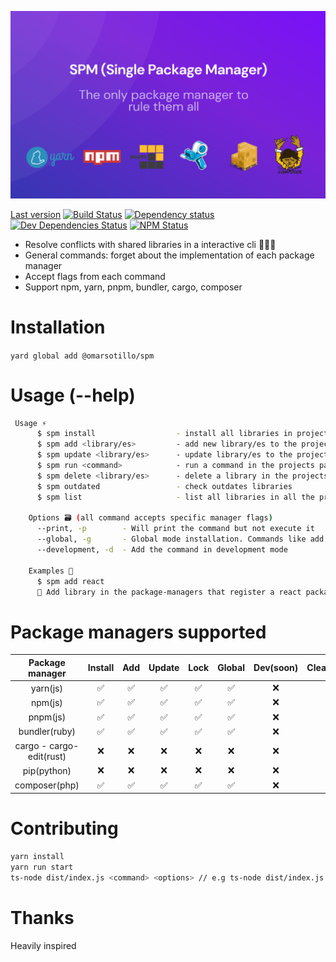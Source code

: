 ![SPM introduction](docs/images/spm.png)

[Last version](https://img.shields.io/github/tag/omarsotillo/spm.svg?style=flat-square)
[![Build Status](https://img.shields.io/travis/omarsotillo/spm/master.svg?style=flat-square)](https://travis-ci.org/omarsotillo/spm)
[![Dependency status](https://img.shields.io/david/omarsotillo/spm.svg?style=flat-square)](https://david-dm.org/omarsotillo/spm)
[![Dev Dependencies Status](https://img.shields.io/david/dev/omarsotillo/spm.svg?style=flat-square)](https://david-dm.org/omarsotillo/omar#info=devDependencies)
[![NPM Status](https://img.shields.io/npm/dm/@omarsotillo/spm.svg?style=flat-square)](https://www.npmjs.org/package/omarsotillo/spm)

<!-- [![Coverage Status](https://img.shields.io/coveralls/omarsotillo/spm.svg?style=flat-square)](https://coveralls.io/github/omarsotillo/spm) -->

- Resolve conflicts with shared libraries in a interactive cli 🤷🏻‍♂️
- General commands: forget about the implementation of each package manager
- Accept flags from each command
- Support npm, yarn, pnpm, bundler, cargo, composer

# Installation

`yard global add @omarsotillo/spm`

# Usage (--help)

```bash
 Usage ⚡️
      $ spm install                  - install all libraries in project package-managers
      $ spm add <library/es>         - add new library/es to the project-managers
      $ spm update <library/es>      - update library/es to the project-managers
      $ spm run <command>            - run a command in the projects package-manager
      $ spm delete <library/es>      - delete a library in the projects package-manager
      $ spm outdated                 - check outdates libraries
      $ spm list                     - list all libraries in all the projects

    Options 🗃 (all command accepts specific manager flags)
      --print, -p        - Will print the command but not execute it
      --global, -g       - Global mode installation. Commands like add will be converted to global
      --development, -d  - Add the command in development mode

    Examples 🎉
      $ spm add react
      📝 Add library in the package-managers that register a react package/library
```

# Package managers supported

|     Package manager      | Install | Add | Update | Lock | Global | Dev(soon) | Clean(soon) | Lock(soon) | Cache(soon) |
| :----------------------: | :-----: | :-: | :----: | :--: | :----: | :-------: | :---------: | :--------: | :---------: |
|         yarn(js)         |   ✅    | ✅  |   ✅   |  ✅  |   ✅   |    ❌     |     ❌      |     ❌     |     ❌      |
|         npm(js)          |   ✅    | ✅  |   ✅   |  ✅  |   ✅   |    ❌     |     ❌      |     ❌     |     ❌      |
|         pnpm(js)         |   ✅    | ✅  |   ✅   |  ✅  |   ✅   |    ❌     |     ❌      |     ❌     |     ❌      |
|      bundler(ruby)       |   ✅    | ✅  |   ✅   |  ✅  |   ✅   |    ❌     |     ❌      |     ❌     |     ❌      |
| cargo - cargo-edit(rust) |   ❌    | ❌  |   ❌   |  ❌  |   ❌   |    ❌     |     ❌      |     ❌     |     ❌      |
|       pip(python)        |   ❌    | ❌  |   ❌   |  ❌  |   ❌   |    ❌     |     ❌      |     ❌     |     ❌      |
|      composer(php)       |   ✅    | ✅  |   ✅   |  ✅  |   ✅   |    ❌     |     ❌      |     ❌     |     ❌      |

# Contributing

```bash
yarn install
yarn run start
ts-node dist/index.js <command> <options> // e.g ts-node dist/index.js add react
```

# Thanks

Heavily inspired
